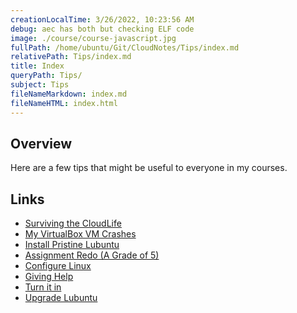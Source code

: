 ```yaml
---
creationLocalTime: 3/26/2022, 10:23:56 AM
debug: aec has both but checking ELF code
image: ./course/course-javascript.jpg
fullPath: /home/ubuntu/Git/CloudNotes/Tips/index.md
relativePath: Tips/index.md
title: Index
queryPath: Tips/
subject: Tips
fileNameMarkdown: index.md
fileNameHTML: index.html
---
```



<!-- toc -->
<!-- tocstop -->

## Overview

Here are a few tips that might be useful to everyone in my courses.

## Links

- [Surviving the CloudLife](CloudLife.html)
- [My VirtualBox VM Crashes](VirtualBoxVmCrash.html)
- [Install Pristine Lubuntu](InstallPristineLubuntu.html)
- [Assignment Redo (A Grade of 5)](AssignmentRedo.html)
- [Configure Linux][cl]
- [Giving Help](HelpingOthers.html)
- [Turn it in](TurnItIn.html)
- [Upgrade Lubuntu](UpgradeLubuntu.html)

[cl]: https://www.elvenware.com/charlie/os/linux/ConfigureLinux.html
